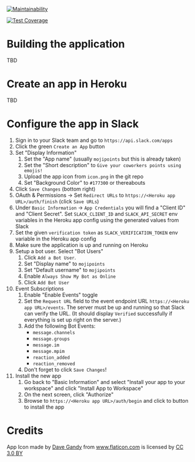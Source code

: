 [![Maintainability](https://api.codeclimate.com/v1/badges/c7ad8694e06589422064/maintainability)](https://codeclimate.com/github/kenliu/mojipoints/maintainability)

[![Test Coverage](https://api.codeclimate.com/v1/badges/c7ad8694e06589422064/test_coverage)](https://codeclimate.com/github/kenliu/mojipoints/test_coverage)

# Building the application

TBD

# Create an app in Heroku

TBD

# Configure the app in Slack

1. Sign in to your Slack team and go to `https://api.slack.com/apps`
1. Click the green `Create an App` button
1. Set "Display Information"
    1. Set the "App name" (usually `mojipoints` but this is already taken)
    1. Set the "Short description" to `Give your coworkers points using emojis!`
    1. Upload the app icon from `icon.png` in the git repo
    1. Set "Background Color" to `#177300` or thereabouts
1. Click `Save Changes` (bottom right)
1. OAuth & Permissions -> Set `Redirect URLs` to `https://<Heroku app URL>/auth/finish` (click `Save URLs`)
1. Under `Basic Information` -> `App Credentials` you will find a "Client ID" and "Client Secret". Set `SLACK_CLIENT_ID` and `SLACK_API_SECRET` env variables in the Heroku app config using the generated values from Slack
1. Set the given `verification token` as `SLACK_VERIFICATION_TOKEN` env variable in the Heroku app config
1. Make sure the application is up and running on Heroku
1. Setup a bot user. Select "Bot Users"
   1. Click `Add a Bot User`.
   1. Set "Display name" to `mojipoints`
   1. Set "Default username" to `mojipoints`
   1. Enable `Always Show My Bot as Online`
   1. Click `Add Bot User`
1. Event Subscriptions
   1. Enable "Enable Events" toggle
   1. Set the `Request URL` field to the event endpoint URL `https://<Heroku app URL>/events`. The server must be up and
 running so that Slack can verify the URL. (It should display `Verified` successfully if everything is set up right on the server.)
   1. Add the following Bot Events:
       * `message.channels`
       * `message.groups`
       * `message.im`
       * `message.mpim`
       * `reaction_added`
       * `reaction_removed`
   1. Don't forget to click `Save Changes`!
1. Install the new app
   1. Go back to "Basic Information" and select "Install your app to your workspace" and click "Install App to Workspace"
   1. On the next screen, click "Authorize"
   1. Browse to `https://<Heroku app URL>/auth/begin` and click to button to install the app

# Credits

App Icon made by <a href="http://www.flaticon.com/authors/dave-gandy" title="Dave Gandy">Dave Gandy</a> from <a href="http://www.flaticon.com" title="Flaticon">www.flaticon.com</a> is licensed by <a href="http://creativecommons.org/licenses/by/3.0/" title="Creative Commons BY 3.0" target="_blank">CC 3.0 BY</a>

